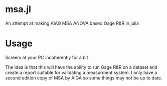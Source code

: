# msa.jl
An attempt at making AIAG MSA ANOVA based Gage R&R in julia

# Usage
Screem at your PC incoherently for a bit

The idea is that this will have the ability to run Gage R&R on a dataset and create a report suitable for validating a measurment system. I only have a second edition copy of MSA by AIGA so some things may not be up to date.
